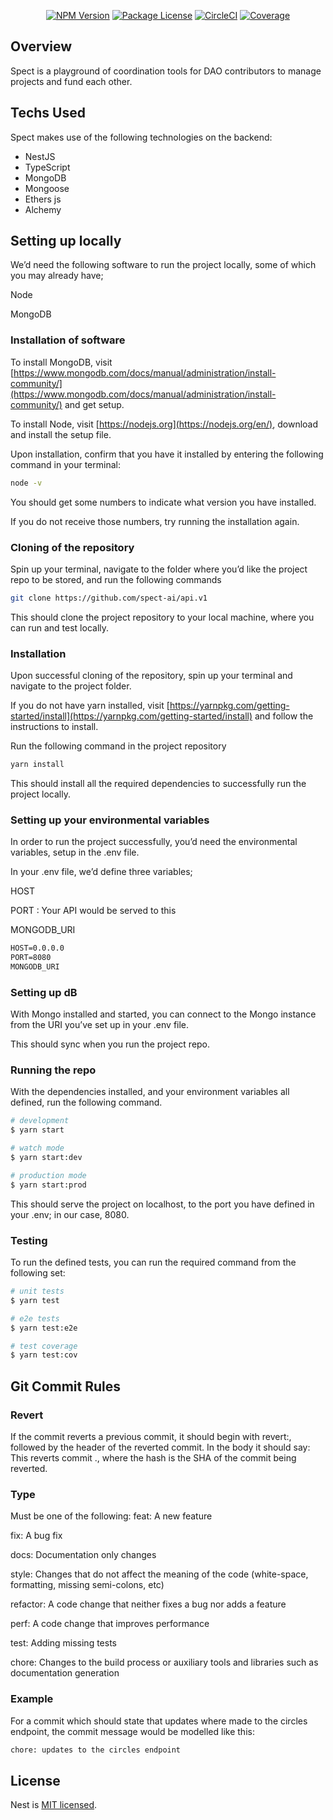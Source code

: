 <p align="center">
      <p align="center">
<a href="https://www.npmjs.com/~nestjscore" target="_blank"><img src="https://img.shields.io/npm/v/@nestjs/core.svg" alt="NPM Version" /></a>
<a href="https://www.npmjs.com/~nestjscore" target="_blank"><img src="https://img.shields.io/npm/l/@nestjs/core.svg" alt="Package License" /></a>
<a href="https://circleci.com/gh/nestjs/nest" target="_blank"><img src="https://img.shields.io/circleci/build/github/nestjs/nest/master" alt="CircleCI" /></a>
<a href="https://coveralls.io/github/nestjs/nest?branch=master" target="_blank"><img src="https://coveralls.io/repos/github/nestjs/nest/badge.svg?branch=master#9" alt="Coverage" /></a>
</p>
  <!--[![Backers on Open Collective](https://opencollective.com/nest/backers/badge.svg)](https://opencollective.com/nest#backer)
  [![Sponsors on Open Collective](https://opencollective.com/nest/sponsors/badge.svg)](https://opencollective.com/nest#sponsor)-->

## Overview

Spect is a playground of coordination tools for DAO contributors to manage projects and fund each other.

## Techs Used

Spect makes use of the following technologies on the backend:

- NestJS
- TypeScript
- MongoDB
- Mongoose
- Ethers js
- Alchemy

## Setting up locally

We’d need the following software to run the project locally, some of which you may already have;

Node

MongoDB

### Installation of software

To install MongoDB, visit [https://www.mongodb.com/docs/manual/administration/install-community/](https://www.mongodb.com/docs/manual/administration/install-community/) and get setup.

To install Node, visit [https://nodejs.org](https://nodejs.org/en/), download and install the setup file.

Upon installation, confirm that you have it installed by entering the following command in your terminal:

```bash
node -v
```

You should get some numbers to indicate what version you have installed.

If you do not receive those numbers, try running the installation again.

### Cloning of the repository

Spin up your terminal, navigate to the folder where you’d like the project repo to be stored, and run the following commands

```bash
git clone https://github.com/spect-ai/api.v1
```

This should clone the project repository to your local machine, where you can run and test locally.

### Installation

Upon successful cloning of the repository, spin up your terminal and navigate to the project folder.

If you do not have yarn installed, visit [https://yarnpkg.com/getting-started/install](https://yarnpkg.com/getting-started/install) and follow the instructions to install.

 Run the following command in the project repository

```bash
yarn install
```

This should install all the required dependencies to successfully run the project locally.

### Setting up your environmental variables

In order to run the project successfully, you’d need the environmental variables, setup in the .env file.

In your .env file, we’d define three variables;

HOST

PORT : Your API would be served to this

MONGODB_URI

```markdown
HOST=0.0.0.0
PORT=8080
MONGODB_URI
```

### Setting up dB

With Mongo installed and started, you can connect to the Mongo instance from the URI you’ve set up in your .env file.

This should sync when you run the project repo.

### Running the repo

With the dependencies installed, and your environment variables all defined, run the following command.

```bash
# development
$ yarn start

# watch mode
$ yarn start:dev

# production mode
$ yarn start:prod
```

This should serve the project on localhost, to the port you have defined in your .env; in our case, 8080.

### Testing

To run the defined tests, you can run the required command from the following set:

```bash
# unit tests
$ yarn test

# e2e tests
$ yarn test:e2e

# test coverage
$ yarn test:cov
```

## Git Commit Rules

### Revert

If the commit reverts a previous commit, it should begin with revert:, followed by the header of the reverted commit. In the body it should say: This reverts commit <hash>., where the hash is the SHA of the commit being reverted.

### Type

Must be one of the following:
feat: A new feature

fix: A bug fix

docs: Documentation only changes

style: Changes that do not affect the meaning of the code (white-space, formatting, missing semi-colons, etc)

refactor: A code change that neither fixes a bug nor adds a feature

perf: A code change that improves performance

test: Adding missing tests

chore: Changes to the build process or auxiliary tools and libraries such as documentation generation

### Example

For a commit which should state that updates where made to the circles endpoint, the commit message would be modelled like this:

```bash
chore: updates to the circles endpoint
```

## License

Nest is [MIT licensed](LICENSE).
